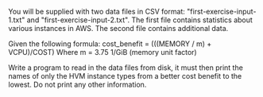 You will be supplied with two data files in CSV format: "first-exercise-input-1.txt" and "first-exercise-input-2.txt". The first file contains statistics about various instances in AWS. The second file contains additional data.

Given the following formula:
 cost_benefit = (((MEMORY / m) + VCPU)/COST)
 Where m = 3.75 1/GiB (memory unit factor)

Write a program to read in the data files from disk, it must then print the names
of only the HVM instance types from a better cost benefit to the lowest. 
Do not print any other information.
